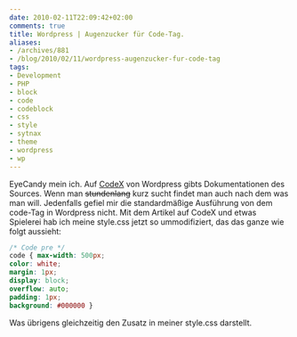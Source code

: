 ```yaml
---
date: 2010-02-11T22:09:42+02:00
comments: true
title: Wordpress | Augenzucker für Code-Tag.
aliases:
- /archives/881
- /blog/2010/02/11/wordpress-augenzucker-fur-code-tag
tags:
- Development
- PHP
- block
- code
- codeblock
- css
- style
- sytnax
- theme
- wordpress
- wp
---
```


EyeCandy mein ich. Auf
[CodeX](http://codex.wordpress.org/Writing_Code_in_Your_Posts) von
Wordpress gibts Dokumentationen des Sources. Wenn man
<del>stundenlang</del> kurz sucht findet man auch nach dem was man will.
Jedenfalls gefiel mir die standardmäßige Ausführung von dem code-Tag in
Wordpress nicht. Mit dem Artikel auf CodeX und etwas Spielerei hab ich
meine style.css jetzt so ummodifiziert, das das ganze wie folgt aussieht:

``` css
/* Code pre */
code { max-width: 500px;
color: white;
margin: 1px;
display: block;
overflow: auto;
padding: 1px;
background: #000000 }
```

Was übrigens gleichzeitig den Zusatz in meiner style.css darstellt.

